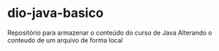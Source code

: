 # dio-java-basico
Repositório para armazenar o conteúdo do curso de Java
Alterando o conteudo de um arquivo de forma local